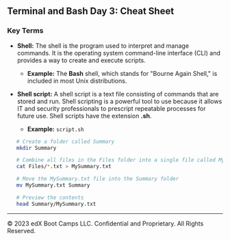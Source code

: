 ## Terminal and Bash Day 3: Cheat Sheet

### Key Terms

- **Shell:** The shell is the program used to interpret and manage commands. It is the operating system command-line interface (CLI) and provides a way to create and execute scripts.  

  - **Example:** The **Bash** shell, which stands for "Bourne Again Shell," is included in most Unix distributions.

- **Shell script:** A shell script is a text file consisting of commands that are stored and run. Shell scripting is a powerful tool to use because it allows IT and security professionals to prescript repeatable processes for future use. Shell scripts have the extension **.sh**.

  - **Example:** `script.sh`
  
 ```bash 
    # Create a folder called Summary
    mkdir Summary

    # Combine all files in the Files folder into a single file called MySummary.txt
    cat Files/*.txt > MySummary.txt

    # Move the MySummary.txt file into the Summary folder
    mv MySummary.txt Summary

    # Preview the contents
    head Summary/MySummary.txt
```

-------

&copy; 2023 edX Boot Camps LLC. Confidential and Proprietary. All Rights Reserved.
